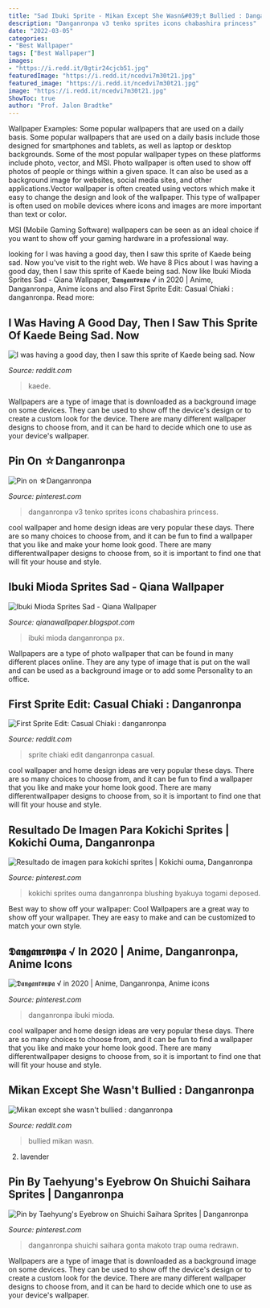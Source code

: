 ```yaml
---
title: "Sad Ibuki Sprite - Mikan Except She Wasn&#039;t Bullied : Danganronpa"
description: "Danganronpa v3 tenko sprites icons chabashira princess"
date: "2022-03-05"
categories:
- "Best Wallpaper"
tags: ["Best Wallpaper"]
images:
- "https://i.redd.it/8gtir24cjcb51.jpg"
featuredImage: "https://i.redd.it/ncedvi7m30t21.jpg"
featured_image: "https://i.redd.it/ncedvi7m30t21.jpg"
image: "https://i.redd.it/ncedvi7m30t21.jpg"
ShowToc: true
author: "Prof. Jalon Bradtke"
---
```



Wallpaper Examples: Some popular wallpapers that are used on a daily basis.
Some popular wallpapers that are used on a daily basis include those designed for smartphones and tablets, as well as laptop or desktop backgrounds. Some of the most popular wallpaper types on these platforms include photo, vector, and MSI. 
Photo wallpaper is often used to show off photos of people or things within a given space. It can also be used as a background image for websites, social media sites, and other applications.Vector wallpaper is often created using vectors which make it easy to change the design and look of the wallpaper. This type of wallpaper is often used on mobile devices where icons and images are more important than text or color. 

MSI (Mobile Gaming Software) wallpapers can be seen as an ideal choice if you want to show off your gaming hardware in a professional way.

	

		
looking for I was having a good day, then I saw this sprite of Kaede being sad. Now you've visit to the right web. We have 8 Pics about I was having a good day, then I saw this sprite of Kaede being sad. Now like Ibuki Mioda Sprites Sad - Qiana Wallpaper, 𝕯𝖆𝖓𝖌𝖆𝖓𝖗𝖔𝖓𝖕𝖆 √ in 2020 | Anime, Danganronpa, Anime icons and also First Sprite Edit: Casual Chiaki : danganronpa. Read more:
		
    
## I Was Having A Good Day, Then I Saw This Sprite Of Kaede Being Sad. Now

<img loading=lazy src="https://preview.redd.it/vryg75uosu411.png?auto=webp&amp;s=b40057b416def9be1ceb0613ca32afcee8b21f34" onerror="this.onerror=null;this.src='https://tse1.mm.bing.net/th?id=OIP.hmW1-TCUXS_IqtbDzXbUOQHaLj&amp;pid=15.1';" alt="I was having a good day, then I saw this sprite of Kaede being sad. Now">

_Source: reddit.com_

>kaede. 

	

Wallpapers are a type of image that is downloaded as a background image on some devices. They can be used to show off the device's design or to create a custom look for the device. There are many different wallpaper designs to choose from, and it can be hard to decide which one to use as your device's wallpaper.

    
## Pin On ☆Danganronpa

<img loading=lazy src="https://i.pinimg.com/originals/00/75/6e/00756ec85ee2045703dd66773e38ad3e.png" onerror="this.onerror=null;this.src='https://tse4.mm.bing.net/th?id=OIP.vwxtPGX3b4eo-XwjfhktJgHaHa&amp;pid=15.1';" alt="Pin on ☆Danganronpa">

_Source: pinterest.com_

>danganronpa v3 tenko sprites icons chabashira princess. 

	

cool wallpaper and home design ideas are very popular these days. There are so many choices to choose from, and it can be fun to find a wallpaper that you like and make your home look good. There are many differentwallpaper designs to choose from, so it is important to find one that will fit your house and style.

    
## Ibuki Mioda Sprites Sad - Qiana Wallpaper

<img loading=lazy src="https://www.nicepng.com/png/detail/322-3221075_sprites-ibuki-mioda-ibuki-sprites.png" onerror="this.onerror=null;this.src='https://tse4.mm.bing.net/th?id=OIP.A19qP8oMQA6D7Hn55fg96QHaFx&amp;pid=15.1';" alt="Ibuki Mioda Sprites Sad - Qiana Wallpaper">

_Source: qianawallpaper.blogspot.com_

>ibuki mioda danganronpa px. 

	



Wallpapers are a type of photo wallpaper that can be found in many different places online. They are any type of image that is put on the wall and can be used as a background image or to add some Personality to an office.

    
## First Sprite Edit: Casual Chiaki : Danganronpa

<img loading=lazy src="https://i.redd.it/ncedvi7m30t21.jpg" onerror="this.onerror=null;this.src='https://tse3.mm.bing.net/th?id=OIP.U5id8frWCtB1QIyYcZ-xpQHaJx&amp;pid=15.1';" alt="First Sprite Edit: Casual Chiaki : danganronpa">

_Source: reddit.com_

>sprite chiaki edit danganronpa casual. 

	

cool wallpaper and home design ideas are very popular these days. There are so many choices to choose from, and it can be fun to find a wallpaper that you like and make your home look good. There are many differentwallpaper designs to choose from, so it is important to find one that will fit your house and style.

    
## Resultado De Imagen Para Kokichi Sprites | Kokichi Ouma, Danganronpa

<img loading=lazy src="https://i.pinimg.com/originals/cf/f9/cd/cff9cdd528e3961f1bc1227193cffdb4.png" onerror="this.onerror=null;this.src='https://tse3.mm.bing.net/th?id=OIP.VXvMplnD0eI57EFvyjUoyQHaKr&amp;pid=15.1';" alt="Resultado de imagen para kokichi sprites | Kokichi ouma, Danganronpa">

_Source: pinterest.com_

>kokichi sprites ouma danganronpa blushing byakuya togami deposed. 

	

Best way to show off your wallpaper:
Cool Wallpapers are a great way to show off your wallpaper. They are easy to make and can be customized to match your own style.

    
## 𝕯𝖆𝖓𝖌𝖆𝖓𝖗𝖔𝖓𝖕𝖆 √ In 2020 | Anime, Danganronpa, Anime Icons

<img loading=lazy src="https://i.pinimg.com/736x/28/71/be/2871bedf945b8c899fea112555ba09d3.jpg" onerror="this.onerror=null;this.src='https://tse4.mm.bing.net/th?id=OIP.nGqnW6a2qxa26Wmz2LWUUQHaHa&amp;pid=15.1';" alt="𝕯𝖆𝖓𝖌𝖆𝖓𝖗𝖔𝖓𝖕𝖆 √ in 2020 | Anime, Danganronpa, Anime icons">

_Source: pinterest.com_

>danganronpa ibuki mioda. 

	

cool wallpaper and home design ideas are very popular these days. There are so many choices to choose from, and it can be fun to find a wallpaper that you like and make your home look good. There are many differentwallpaper designs to choose from, so it is important to find one that will fit your house and style.

    
## Mikan Except She Wasn&#039;t Bullied : Danganronpa

<img loading=lazy src="https://i.redd.it/8gtir24cjcb51.jpg" onerror="this.onerror=null;this.src='https://tse4.mm.bing.net/th?id=OIP.EEqZi-2ghPmKV15yeICUgQHaHa&amp;pid=15.1';" alt="Mikan except she wasn&#039;t bullied : danganronpa">

_Source: reddit.com_

>bullied mikan wasn. 

	

2. lavender 

    
## Pin By Taehyung&#039;s Eyebrow On Shuichi Saihara Sprites | Danganronpa

<img loading=lazy src="https://i.pinimg.com/originals/b1/8a/a0/b18aa0aafef9490ca4372f67906f27af.png" onerror="this.onerror=null;this.src='https://tse1.mm.bing.net/th?id=OIP.y_YP52qn8-pzkVNXwwX20AHaHJ&amp;pid=15.1';" alt="Pin by Taehyung&#039;s Eyebrow on Shuichi Saihara Sprites | Danganronpa">

_Source: pinterest.com_

>danganronpa shuichi saihara gonta makoto trap ouma redrawn. 

	

Wallpapers are a type of image that is downloaded as a background image on some devices. They can be used to show off the device's design or to create a custom look for the device. There are many different wallpaper designs to choose from, and it can be hard to decide which one to use as your device's wallpaper.

